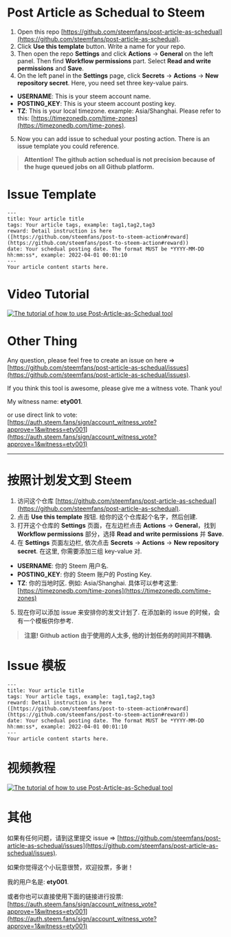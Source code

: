 # Post Article as Schedual to Steem

1. Open this repo [https://github.com/steemfans/post-article-as-schedual](https://github.com/steemfans/post-article-as-schedual).
2. Click **Use this template** button. Write a name for your repo.
3. Then open the repo **Settings** and click **Actions** -> **General** on the left panel. Then find **Workflow permissions** part. Select **Read and write permissions** and **Save**.
4. On the left panel in the **Settings** page, click **Secrets** -> **Actions** -> **New repository secret**. 
Here, you need set three key-value pairs. 
 * **USERNAME**: This is your steem account name.
 * **POSTING_KEY**: This is your steem account posting key.
 * **TZ**: This is your local timezone. example: Asia/Shanghai. Please refer to this: [https://timezonedb.com/time-zones](https://timezonedb.com/time-zones).
5. Now you can add issue to schedual your posting action. There is an issue template you could reference.

> **Attention! The github action schedual is not precision because of the huge queued jobs on all Github platform.**

# Issue Template

```
---
title: Your article title
tags: Your article tags, example: tag1,tag2,tag3
reward: Detail instruction is here ([https://github.com/steemfans/post-to-steem-action#reward](https://github.com/steemfans/post-to-steem-action#reward))
date: Your schedual posting date. The format MUST be *YYYY-MM-DD hh:mm:ss*, example: 2022-04-01 00:01:10
---
Your article content starts here.
```

# Video Tutorial

[![The tutorial of how to use Post-Article-as-Schedual tool](https://i.ytimg.com/vi/AXPfPiPQVJg/hqdefault.jpg)](https://www.youtube.com/watch?v=AXPfPiPQVJg)

# Other Thing

Any question, please feel free to create an issue on here
=> [https://github.com/steemfans/post-article-as-schedual/issues](https://github.com/steemfans/post-article-as-schedual/issues).

If you think this tool is awesome, please give me a witness vote.
Thank you!

My witness name: **ety001**.

or use direct link to vote:
[https://auth.steem.fans/sign/account_witness_vote?approve=1&witness=ety001](https://auth.steem.fans/sign/account_witness_vote?approve=1&witness=ety001)

---

# 按照计划发文到 Steem

1. 访问这个仓库 [https://github.com/steemfans/post-article-as-schedual](https://github.com/steemfans/post-article-as-schedual).
2. 点击 **Use this template** 按钮. 给你的这个仓库起个名字，然后创建.
3. 打开这个仓库的 **Settings** 页面，在左边栏点击 **Actions** -> **General**，找到 **Workflow permissions** 部分，选择 **Read and write permissions** 并 **Save**.
4. 在 **Settings** 页面左边栏, 依次点击 **Secrets** -> **Actions** -> **New repository secret**. 在这里, 
你需要添加三组 key-value 对. 
 * **USERNAME**: 你的 Steem 用户名.
 * **POSTING_KEY**: 你的 Steem 账户的 Posting Key.
 * **TZ**: 你的当地时区. 例如: Asia/Shanghai. 具体可以参考这里: [https://timezonedb.com/time-zones](https://timezonedb.com/time-zones)
5. 现在你可以添加 issue 来安排你的发文计划了. 在添加新的 issue 的时候，会有一个模板供你参考.

> **注意! Github action 由于使用的人太多, 他的计划任务的时间并不精确.**

# Issue 模板

```
---
title: Your article title
tags: Your article tags, example: tag1,tag2,tag3
reward: Detail instruction is here ([https://github.com/steemfans/post-to-steem-action#reward](https://github.com/steemfans/post-to-steem-action#reward))
date: Your schedual posting date. The format MUST be *YYYY-MM-DD hh:mm:ss*, example: 2022-04-01 00:01:10
---
Your article content starts here.
```

# 视频教程

[![The tutorial of how to use Post-Article-as-Schedual tool](https://i.ytimg.com/vi/AXPfPiPQVJg/hqdefault.jpg)](https://www.bilibili.com/video/BV1zv4y1N7PE/)

# 其他

如果有任何问题，请到这里提交 issue
=> [https://github.com/steemfans/post-article-as-schedual/issues](https://github.com/steemfans/post-article-as-schedual/issues).

如果你觉得这个小玩意很赞，欢迎投票，多谢！

我的用户名是: **ety001**.

或者你也可以直接使用下面的链接进行投票:
[https://auth.steem.fans/sign/account_witness_vote?approve=1&witness=ety001](https://auth.steem.fans/sign/account_witness_vote?approve=1&witness=ety001)

